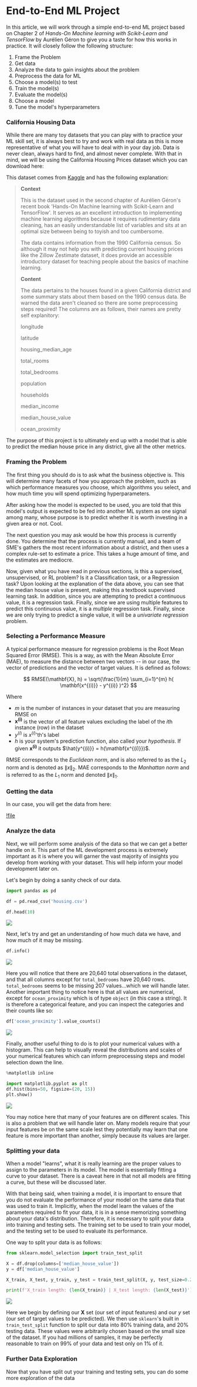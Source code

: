 # End-to-End ML Project

In this article, we will work through a simple end-to-end ML project based on Chapter 2 of *Hands-On Machine learning with Scikit-Learn and TensorFlow* by Aurélien Géron to give you a taste for how this works in practice. It will closely follow the following structure:

1. Frame the Problem
2. Get data
3. Analyze the data to gain insights about the problem
4. Preprocess the data for ML
5. Choose a model(s) to test
6. Train the model(s)
7. Evaluate the model(s)
8. Choose a model
9. Tune the model's hyperparameters


### California Housing Data

While there are many toy datasets that you can play with to practice your ML skill set, it is always best to try and work with real data as this is more representative of what you will have to deal with in your day job. Data is never clean, always hard to find, and almost never complete. With that in mind, we will be using the California Housing Prices dataset which you can download here:

This dataset comes from [Kaggle](https://www.kaggle.com/datasets/camnugent/california-housing-prices?resource=download) and has the following explanation:

> **Context**
> 
>This is the dataset used in the second chapter of Aurélien Géron's recent book 'Hands-On Machine learning with Scikit-Learn and TensorFlow'. It serves as an excellent introduction to implementing machine learning algorithms because it requires rudimentary data cleaning, has an easily understandable list of variables and sits at an optimal size between being to toyish and too cumbersome.
>
>The data contains information from the 1990 California census. So although it may not help you with predicting current housing prices like the Zillow Zestimate dataset, it does provide an accessible introductory dataset for teaching people about the basics of machine learning.
>
> **Content**
>
>The data pertains to the houses found in a given California district and some summary stats about them based on the 1990 census data. Be warned the data aren't cleaned so there are some preprocessing steps required! The columns are as follows, their names are pretty self explanitory:
>
>longitude
>
>latitude
>
>housing_median_age
>
>total_rooms
>
>total_bedrooms
>
>population
>
>households
>
>median_income
>
>median_house_value
>
>ocean_proximity


The purpose of this project is to ultimately end up with a model that is able to predict the median house price in any district, give all the other metrics.

### Framing the Problem

The first thing you should do is to ask what the business objective is. This will determine many facets of how you approach the problem, such as which performance measures you choose, which algorithms you select, and how much time you will spend optimizing hyperparameters.

After asking how the model is expected to be used, you are told that this model's output is expected to be fed into another ML system as one signal among many, whose purpose is to predict whether it is worth investing in a given area or not. Cool. 

The next question you may ask would be how this process is currently done. You determine that the process is currently manual, and a team of SME's gathers the most recent information about a district, and then uses a complex rule-set to estimate a price. This takes a huge amount of time, and the estimates are mediocre. 

Now, given what you have read in previous sections, is this a supervised, unsupervised, or RL problem? Is it a Classification task, or a Regression task? Upon looking at the explanation of the data above, you can see that the median house value is present, making this a textbook supervised learning task. In addition, since you are attempting to predict a continuous value, it is a regression task. Finally, since we are using multiple features to predict this continuous value, it is a *multiple* regression task. Finally, since we are only trying to predict a single value, it will be a *univariate regression* problem.

### Selecting a Performance Measure

A typical performance measure for regression problems is the Root Mean Squared Error (RMSE). This is a way, as with the Mean Absolute Error (MAE), to measure the distance between two vectors -- in our case, the vector of predictions and the vector of target values. It is defined as follows:

$$
    RMSE(\mathbf{X}, h) = \sqrt{\frac{1}{m} \sum_{i=1}^{m} h( \mathbf{x^{(i)}} - y^{(i)} )^2}
$$

Where

- $m$ is the number of instances in your dataset that you are measuring RMSE on
- $\mathbf{x^{(i)}}$ is the vector of all feature values excluding the label of the $i$th instance (row) in the dataset
- $y^{(i)}$ is $x^{(i)}$'th's label
- $h$ is your system's prediction function, also called your *hypothesis*. If given $\mathbf{x^{(i)}}$ it outputs $\hat{y^{(i)}} = h(\mathbf{x^{(i)}})$.

RMSE corresponds to the *Euclidean norm*, and is also referred to as the $L_2$ norm and is denoted as $\|x\|_2$. MAE corresponds to the *Manhattan norm* and is referred to as the $L_1$ norm and denoted $\|x\|_1$.

### Getting the data
In our case, you will get the data from here:

[!file](./datasets/housing.csv)

### Analyze the data
Next, we will perform some analysis of the data so that we can get a better handle on it. This part of the ML development process is extremely important as it is where you will garner the vast majority of insights you develop from working with your dataset. This will help inform your model development later on.

Let's begin by doing a sanity check of our data.

```python
import pandas as pd

df = pd.read_csv('housing.csv')

df.head(10)
```
![](./images/df-head.jpg)

Next, let's try and get an understanding of how much data we have, and how much of it may be missing.

```python
df.info()
```
![](./images/df-info.jpg)

Here you will notice that there are 20,640 total observations in the dataset, and that all columns except for `total_bedrooms` have 20,640 rows. `total_bedrooms` seems to be missing 207 values...which we will handle later. Another important thing to notice here is that all values are numerical, except for `ocean_proximity` which is of type `object` (in this case a string). It is therefore a categorical feature, and you can inspect the categories and their counts like so:

```python
df['ocean_proximity'].value_counts()
```
![](./images/ocean_proximity-value-counts.jpg)

Finally, another useful thing to do is to plot your numerical values with a histogram. This can help to visually reveal the distributions and scales of your numerical features which can inform preprocessing steps and model selection down the line.

```python
%matplotlib inline

import matplotlib.pyplot as plt
df.hist(bins=50, figsize=(20, 15))
plt.show()
```
![](./images/histogram.jpg)

You may notice here that many of your features are on different scales. This is also a problem that we will handle later on. Many models require that your input features be on the same scale lest they potentially may learn that one feature is more important than another, simply because its values are larger.

### Splitting your data

When a model "learns", what it is really learning are the proper values to assign to the parameters in its model. The model is essentially fitting a curve to your dataset. There is a caveat here in that not all models are fitting a curve, but these will be discussed later.

With that being said, when training a model, it is important to ensure that you do not evaluate the performance of your model on the same data that was used to train it. Implicitly, when the model learn the values of the parameters required to fit your data, it is in a sense memorizing something about your data's distribution. Therefore, it is necessary to split your data into training and testing sets. The training set to be used to train your model, and the testing set to be used to evaluate its performance. 

One way to split your data is as follows:

```python
from sklearn.model_selection import train_test_split

X = df.drop(columns=['median_house_value'])
y = df['median_house_value']

X_train, X_test, y_train, y_test = train_test_split(X, y, test_size=0.2, random_state=42)

print(f'X_train length: {len(X_train)} | X_test length: {len(X_test)}')
```
![](./images/train-test-split.jpg)

Here we begin by defining our $\mathbf{X}$ set (our set of input features) and our $y$ set (our set of target values to be predicted). We then use `sklearn`'s built in `train_test_split` function to split our data into 80% training data, and 20% testing data. These values were arbitrarily chosen based on the small size of the dataset. If you had millions of samples, it may be perfectly reasonable to train on 99% of your data and test only on 1% of it.

### Further Data Exploration

Now that you have split out your training and testing sets, you can do some more exploration of the data